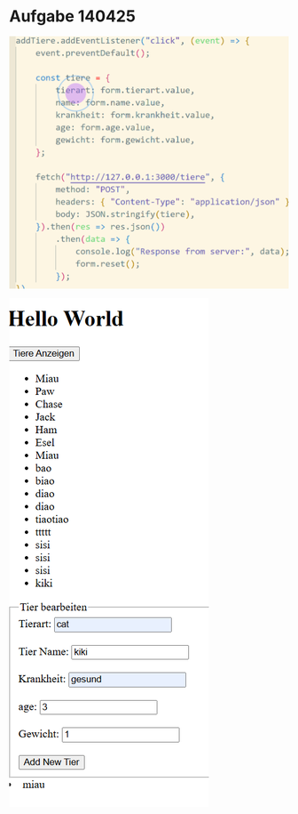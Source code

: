 # Aufgabe 140425

![Script.js](/images/Screenshot%202025-04-14%20163216.png)

![index.html](/images/Screenshot%202025-04-14%20164936.png)
